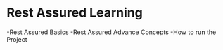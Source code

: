 # Rest Assured Learning  
-Rest Assured Basics
-Rest Assured Advance Concepts
-How to run the Project